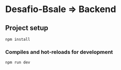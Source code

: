 # Desafio-Bsale => Backend

## Project setup

```
npm install
```

### Compiles and hot-reloads for development

```
npm run dev
```
